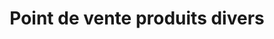 ---
title: "Point de vente produits divers"
url: /gueckedou/point-de-vente-produits-divers-3/
shop: commodité
---